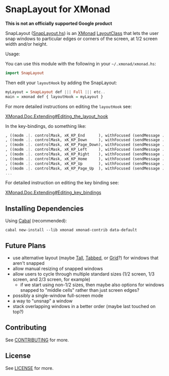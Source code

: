 # SnapLayout for XMonad

**This is not an officially supported Google product**

SnapLayout ([SnapLayout.hs](SnapLayout.hs)) is an [XMonad](https://xmonad.org/) [LayoutClass](https://hackage.haskell.org/package/xmonad-0.17.0/docs/XMonad-Core.html#t:LayoutClass) that lets the user snap windows to particular edges or corners of the screen, at 1/2 screen width and/or height.

Usage:

You can use this module with the following in your `~/.xmonad/xmonad.hs`:

```haskell
import SnapLayout
```

Then edit your `layoutHook` by adding the SnapLayout:

```haskell
myLayout = SnapLayout def ||| Full ||| etc..
main = xmonad def { layoutHook = myLayout }
```

For more detailed instructions on editing the `layoutHook` see:

[XMonad.Doc.Extending#Editing_the_layout_hook](https://hackage.haskell.org/package/xmonad-contrib-0.17.0/docs/XMonad-Doc-Extending.html#Editing_the_layout_hook)

In the key-bindings, do something like:

```haskell
, ((modm .|. controlMask, xK_KP_End      ), withFocused (sendMessage . Snap BottomLeft))
, ((modm .|. controlMask, xK_KP_Down     ), withFocused (sendMessage . Snap Bottom))
, ((modm .|. controlMask, xK_KP_Page_Down), withFocused (sendMessage . Snap BottomRight))
, ((modm .|. controlMask, xK_KP_Left     ), withFocused (sendMessage . Snap SnapLayout.Left))
, ((modm .|. controlMask, xK_KP_Right    ), withFocused (sendMessage . Snap SnapLayout.Right))
, ((modm .|. controlMask, xK_KP_Home     ), withFocused (sendMessage . Snap TopLeft))
, ((modm .|. controlMask, xK_KP_Up       ), withFocused (sendMessage . Snap Top))
, ((modm .|. controlMask, xK_KP_Page_Up  ), withFocused (sendMessage . Snap TopRight))
...
```

For detailed instruction on editing the key binding see:

[XMonad.Doc.Extending#Editing_key_bindings](https://hackage.haskell.org/package/xmonad-contrib-0.17.0/docs/XMonad-Doc-Extending.html#Editing_key_bindings)

## Installing Dependencies

Using [Cabal](https://www.haskell.org/cabal/) (recommended):

```
cabal new-install --lib xmonad xmonad-contrib data-default
```

## Future Plans

* use alternative layout (maybe [Tall](https://hackage.haskell.org/package/xmonad-0.17.0/docs/XMonad-Layout.html#t:Tall), [Tabbed](https://hackage.haskell.org/package/xmonad-contrib-0.17.0/docs/XMonad-Layout-Tabbed.html), or [Grid](https://hackage.haskell.org/package/xmonad-contrib-0.17.0/docs/XMonad-Layout-Grid.html)?) for windows that aren't snapped
* allow manual resizing of snapped windows
* allow users to cycle through multiple standard sizes (1/2 screen, 1/3 screen, and 2/3 screen, for example)
  * if we start using non-1/2 sizes, then maybe also options for windows snapped to "middle cells" rather than just screen edges?
* possibly a single-window full-screen mode
* a way to "unsnap" a window
* stack overlapping windows in a better order (maybe last touched on top?)

## Contributing

See [CONTRIBUTING](./CONTRIBUTING.md) for more.

## License

See [LICENSE](./LICENSE) for more.
